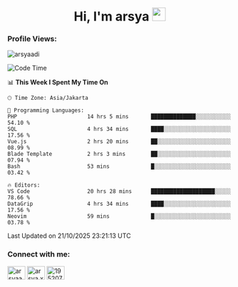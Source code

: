 <h1 align="center">Hi, I'm arsya 
  <img src="https://media.giphy.com/media/hvRJCLFzcasrR4ia7z/giphy.gif" width="30px"/>
</h1>

<p align="left"> <h3>Profile Views:</h3> <img src="https://komarev.com/ghpvc/?username=arsyaadi&label=Profile%20views&color=0e75b6&style=flat" alt="arsyaadi" /> </p>

<!--START_SECTION:waka-->
![Code Time](http://img.shields.io/badge/Code%20Time-4%2C613%20hrs%2039%20mins-blue)

📊 **This Week I Spent My Time On** 

```text
🕑︎ Time Zone: Asia/Jakarta

💬 Programming Languages: 
PHP                      14 hrs 5 mins       ██████████████░░░░░░░░░░░   54.10 % 
SQL                      4 hrs 34 mins       ████░░░░░░░░░░░░░░░░░░░░░   17.56 % 
Vue.js                   2 hrs 20 mins       ██░░░░░░░░░░░░░░░░░░░░░░░   08.99 % 
Blade Template           2 hrs 3 mins        ██░░░░░░░░░░░░░░░░░░░░░░░   07.94 % 
Bash                     53 mins             █░░░░░░░░░░░░░░░░░░░░░░░░   03.42 % 

🔥 Editors: 
VS Code                  20 hrs 28 mins      ████████████████████░░░░░   78.66 % 
DataGrip                 4 hrs 34 mins       ████░░░░░░░░░░░░░░░░░░░░░   17.56 % 
Neovim                   59 mins             █░░░░░░░░░░░░░░░░░░░░░░░░   03.78 % 
```


 Last Updated on 21/10/2025 23:21:13 UTC
<!--END_SECTION:waka-->

<!-- - 📫 How to reach me **itsme@arsyaadi.software** -->


<h3 align="left">Connect with me:</h3>
<p align="left">
<a href="https://linkedin.com/in/arsyaadi" target="blank"><img align="center" src="https://raw.githubusercontent.com/rahuldkjain/github-profile-readme-generator/master/src/images/icons/Social/linked-in-alt.svg" alt="arsyaadi" height="30" width="40" /></a>
<a href="https://fb.com/arsya.xkz" target="blank"><img align="center" src="https://raw.githubusercontent.com/rahuldkjain/github-profile-readme-generator/master/src/images/icons/Social/facebook.svg" alt="arsya.xkz" height="30" width="40" /></a>
<a href="https://stackoverflow.com/users/19520749" target="blank"><img align="center" src="https://raw.githubusercontent.com/rahuldkjain/github-profile-readme-generator/master/src/images/icons/Social/stack-overflow.svg" alt="19520749" height="30" width="40" /></a>
</p>
